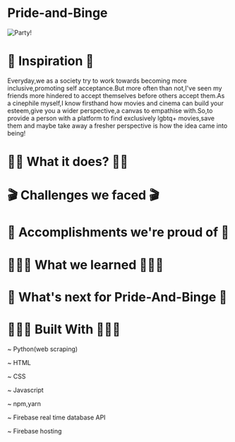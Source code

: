 # Pride-and-Binge

![Party!](https://user-images.githubusercontent.com/69161722/123535973-3a8d8300-d745-11eb-93da-dd1b52a176d8.gif)

# 🌈 Inspiration 🌈

Everyday,we as a society try to work towards becoming more inclusive,promoting self acceptance.But more often than not,I've seen my friends more hindered to accept themselves before others accept them.As a cinephile myself,I know firsthand how movies and cinema can build your esteem,give you a wider perspective,a canvas to empathise with.So,to provide a person with a platform to find exclusively lgbtq+ movies,save them and maybe take away a fresher perspective is how the idea came into being!

# 🏳️‍🌈 What it does? 🏳️‍🌈


# 🎬 Challenges we faced 🎬

# 🦚 Accomplishments we're proud of 🦚

# 👩🏻‍🏫 What we learned 👩🏻‍🏫

# 🔮 What's next for Pride-And-Binge 🔮


# 👷🏻‍♀️ Built With 👷🏻‍♀️

~ Python(web scraping)

~ HTML

~ CSS

~ Javascript

~ npm,yarn

~ Firebase real time database API

~ Firebase hosting
